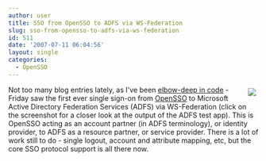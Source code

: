 ```yaml
---
author: user
title: SSO from OpenSSO to ADFS via WS-Federation
slug: sso-from-opensso-to-adfs-via-ws-federation
id: 511
date: '2007-07-11 06:04:56'
layout: single
categories:
  - OpenSSO
---
```


<span style="margin: 5px; float: right;">[![](http://blog.superpat.com/wp-content/uploads/2009/09/SSO_sm.png)](http://blog.superpat.com/wp-content/uploads/2009/09/SSO.png)</span>

Not too many blog entries lately, as I've been [elbow-deep in code](http://www.ohloh.net/projects/3793/contributors/20563/commits) - Friday saw the first ever single sign-on from [OpenSSO](https://opensso.dev.java.net/) to Microsoft Active Directory Federation Services (ADFS) via WS-Federation (click on the screenshot for a closer look at the output of the ADFS test app). This is OpenSSO acting as an account partner (in ADFS terminology), or identity provider, to ADFS as a resource partner, or service provider. There is a lot of work still to do - single logout, account and attribute mapping, etc, but the core SSO protocol support is all there now.